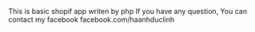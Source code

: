 This is basic shopif app writen by php
If you have any question, You can contact my facebook
facebook.com/haanhduclinh
